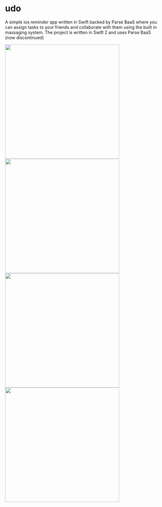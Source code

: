 # udo
 A simple ios reminder app written in Swift backed by Parse BaaS where you can assign tasks to your friends and collaborate with them using the built in massaging system.
 The project is written in Swift 2 and uses Parse BaaS (now discontinued)
 
 <img src="https://cloud.githubusercontent.com/assets/3209389/25563464/5ab5dbe4-2da5-11e7-9b9d-3ab949b74994.png" width="375">
 <img src="https://cloud.githubusercontent.com/assets/3209389/25563465/5e864ed4-2da5-11e7-9615-c09155262e72.png" width="375">
 <img src="https://cloud.githubusercontent.com/assets/3209389/25563466/60f96eb2-2da5-11e7-9801-34315c5febc6.png" width="375">
 <img src="https://cloud.githubusercontent.com/assets/3209389/25563468/622feb80-2da5-11e7-9ac8-283c7caf7e6f.png" width="375">
 
